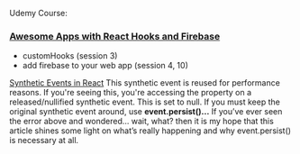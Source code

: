 Udemy Course: 
### [Awesome Apps with React Hooks and Firebase](https://www.udemy.com/course/awesome-apps-with-react-hooks-and-firebase/)


- customHooks (session 3)
- add firebase to your web app (session 4, 10)

[Synthetic Events in React](https://medium.com/@mrewusi/synthetic-events-in-react-4f3de0c827f#:~:text=Synthetic%20Events%20are%20pooled,event%20handler%20has%20been%20called.)
This synthetic event is reused for performance reasons. If you're seeing this, you're accessing the property <property> on a released/nullified synthetic event. This is set to null. If you must keep the original synthetic event around, use **event.persist()...**
If you’ve ever seen the error above and wondered… wait, what? then it is my hope that this article shines some light on what’s really happening and why event.persist() is necessary at all.